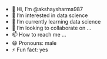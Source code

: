 - 👋 Hi, I’m @akshaysharma987
- 👀 I’m interested in data science 
- 🌱 I’m currently learning data science 
- 💞️ I’m looking to collaborate on ...
- 📫 How to reach me ...
- 😄 Pronouns: male
- ⚡ Fun fact: yes

<!---
akshaysharma987/akshaysharma987 is a ✨ special ✨ repository because its `README.md` (this file) appears on your GitHub profile.
You can click the Preview link to take a look at your changes.
--->
